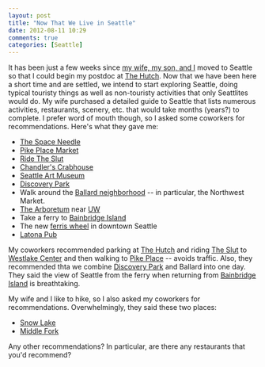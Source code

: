 ```yaml
---
layout: post
title: "Now That We Live in Seattle"
date: 2012-08-11 10:29
comments: true
categories: [Seattle]
---
```


It has been just a few weeks since [my wife, my son, and I](http://ramhiserfamily.wordpress.com/) moved to Seattle so that I could begin my postdoc at [The Hutch](http://www.fhcrc.org/en.html). Now that we have been here a short time and are settled, we intend to start exploring Seattle, doing typical touristy things as well as non-touristy activities that only Seattlites would do. My wife purchased a detailed guide to Seattle that lists numerous activities, restaurants, scenery, etc. that would take months (years?) to complete. I prefer word of mouth though, so I asked some coworkers for recommendations. Here's what they gave me:

* [The Space Needle](http://www.spaceneedle.com/)
* [Pike Place Market](http://www.pikeplacemarket.org/)
* [Ride The Slut](http://ridetheslut.com/)
* [Chandler's Crabhouse](http://www.chandlerscrabhouse.com/)
* [Seattle Art Museum](http://www.seattleartmuseum.org/)
* [Discovery Park](http://www.seattle.gov/parks/environment/discovery.htm)
* Walk around the [Ballard neighborhood](http://www.myballard.com/) -- in particular, the Northwest Market.
* [The Arboretum](http://depts.washington.edu/uwbg/gardens/wpa.shtml) near [UW](http://www.washington.edu/)
* Take a ferry to [Bainbridge Island](http://en.wikipedia.org/wiki/Bainbridge_Island,_Washington)
* The new [ferris wheel](http://seattlegreatwheel.com/) in downtown Seattle
* [Latona Pub](http://www.3pubs.com/Latona.html)

My coworkers recommended parking at [The Hutch](http://www.fhcrc.org/en.html) and riding [The Slut](http://ridetheslut.com/) to [Westlake Center](http://www.westlakecenter.com/) and then walking to [Pike Place](http://www.pikeplacemarket.org/) -- avoids traffic. Also, they recommended thta we combine [Discovery Park](http://www.seattle.gov/parks/environment/discovery.htm) and Ballard into one day. They said the view of Seattle from the ferry when returning from [Bainbridge Island](http://en.wikipedia.org/wiki/Bainbridge_Island,_Washington) is breathtaking.

My wife and I like to hike, so I also asked my coworkers for recommendations. Overwhelmingly, they said these two places:

* [Snow Lake](http://www.wta.org/go-hiking/hikes/snow-lake-1/)
* [Middle Fork](http://www.wta.org/go-hiking/seasonal-hikes/hikes-of-the-week/middle-fork-snoqualmie-river)

Any other recommendations? In particular, are there any restaurants that you'd recommend?